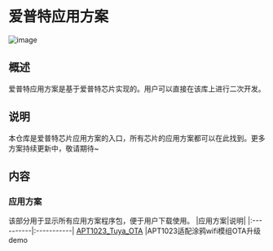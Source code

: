 # 爱普特应用方案
![image](https://github.com/APT-AEteam/APT_MCU_SOLUTIONS/assets/106129119/9a4cb55b-c979-4f79-8ae1-fcffc803ecbe)

## 概述
爱普特应用方案是基于爱普特芯片实现的。用户可以直接在该库上进行二次开发。

## 说明
本仓库是爱普特芯片应用方案的入口，所有芯片的应用方案都可以在此找到。更多方案持续更新中，敬请期待~

## 内容
### 应用方案
该部分用于显示所有应用方案程序包，便于用户下载使用。
|应用方案|说明|
|:----------|:-----------|
[APT1023_Tuya_OTA](https://github.com/APT-AEteam/APT1023_Tuya_OTA.git) |APT1023适配涂鸦wifi模组OTA升级demo

